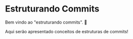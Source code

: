 # Estruturando Commits

Bem vindo ao "estruturando commits". :tada: 

Aqui serão apresentado conceitos de estruturas de commits!
